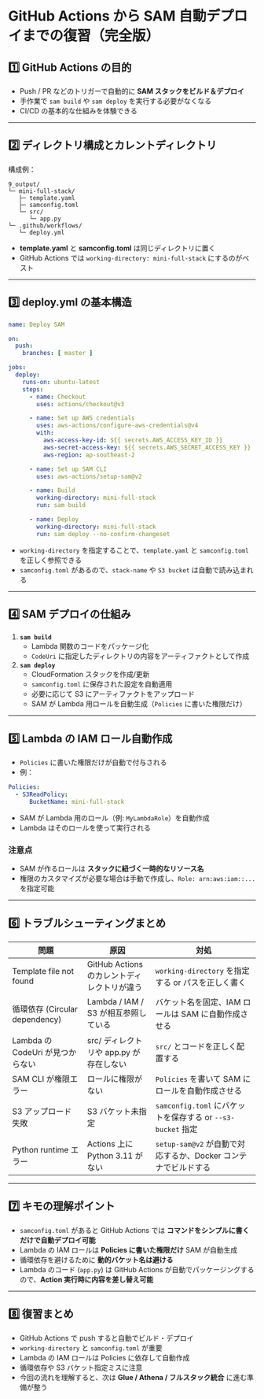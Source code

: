 # GitHub Actions から SAM 自動デプロイまでの復習（完全版）

## 1️⃣ GitHub Actions の目的
- Push / PR などのトリガーで自動的に **SAM スタックをビルド＆デプロイ**
- 手作業で `sam build` や `sam deploy` を実行する必要がなくなる
- CI/CD の基本的な仕組みを体験できる

---

## 2️⃣ ディレクトリ構成とカレントディレクトリ
構成例：

```
9_output/
└─ mini-full-stack/
   ├─ template.yaml
   ├─ samconfig.toml
   └─ src/
      └─ app.py
└─ .github/workflows/
   └─ deploy.yml
```

- **template.yaml** と **samconfig.toml** は同じディレクトリに置く
- GitHub Actions では `working-directory: mini-full-stack` にするのがベスト

---

## 3️⃣ deploy.yml の基本構造

```yaml
name: Deploy SAM

on:
  push:
    branches: [ master ]

jobs:
  deploy:
    runs-on: ubuntu-latest
    steps:
      - name: Checkout
        uses: actions/checkout@v3

      - name: Set up AWS credentials
        uses: aws-actions/configure-aws-credentials@v4
        with:
          aws-access-key-id: ${{ secrets.AWS_ACCESS_KEY_ID }}
          aws-secret-access-key: ${{ secrets.AWS_SECRET_ACCESS_KEY }}
          aws-region: ap-southeast-2

      - name: Set up SAM CLI
        uses: aws-actions/setup-sam@v2

      - name: Build
        working-directory: mini-full-stack
        run: sam build

      - name: Deploy
        working-directory: mini-full-stack
        run: sam deploy --no-confirm-changeset
```

- `working-directory` を指定することで、`template.yaml` と `samconfig.toml` を正しく参照できる
- `samconfig.toml` があるので、`stack-name` や `S3 bucket` は自動で読み込まれる

---

## 4️⃣ SAM デプロイの仕組み
1. **`sam build`**
   - Lambda 関数のコードをパッケージ化
   - `CodeUri` に指定したディレクトリの内容をアーティファクトとして作成
2. **`sam deploy`**
   - CloudFormation スタックを作成/更新
   - `samconfig.toml` に保存された設定を自動適用
   - 必要に応じて S3 にアーティファクトをアップロード
   - SAM が Lambda 用ロールを自動生成（`Policies` に書いた権限だけ）

---

## 5️⃣ Lambda の IAM ロール自動作成
- `Policies` に書いた権限だけが自動で付与される
- 例：

```yaml
Policies:
  - S3ReadPolicy:
      BucketName: mini-full-stack
```

- SAM が Lambda 用のロール（例: `MyLambdaRole`）を自動作成
- Lambda はそのロールを使って実行される

### 注意点
- SAM が作るロールは **スタックに紐づく一時的なリソース名**  
- 権限のカスタマイズが必要な場合は手動で作成し、`Role: arn:aws:iam::...` を指定可能

---

## 6️⃣ トラブルシューティングまとめ

| 問題 | 原因 | 対処 |
|------|------|------|
| Template file not found | GitHub Actions のカレントディレクトリが違う | `working-directory` を指定する or パスを正しく書く |
| 循環依存 (Circular dependency) | Lambda / IAM / S3 が相互参照している | バケット名を固定、IAM ロールは SAM に自動作成させる |
| Lambda の CodeUri が見つからない | src/ ディレクトリや app.py が存在しない | `src/` とコードを正しく配置する |
| SAM CLI が権限エラー | ロールに権限がない | `Policies` を書いて SAM にロールを自動作成させる |
| S3 アップロード失敗 | S3 バケット未指定 | `samconfig.toml` にバケットを保存する or `--s3-bucket` 指定 |
| Python runtime エラー | Actions 上に Python 3.11 がない | `setup-sam@v2` が自動で対応するか、Docker コンテナでビルドする |

---

## 7️⃣ キモの理解ポイント
- `samconfig.toml` があると GitHub Actions では **コマンドをシンプルに書くだけで自動デプロイ可能**
- Lambda の IAM ロールは **Policies に書いた権限だけ** SAM が自動生成
- 循環依存を避けるために **動的バケット名は避ける**
- Lambda のコード (`app.py`) は GitHub Actions が自動でパッケージングするので、**Action 実行時に内容を差し替え可能**

---

## 8️⃣ 復習まとめ
- GitHub Actions で push すると自動でビルド・デプロイ
- `working-directory` と `samconfig.toml` が重要
- Lambda の IAM ロールは Policies に依存して自動作成
- 循環依存や S3 バケット指定ミスに注意
- 今回の流れを理解すると、次は **Glue / Athena / フルスタック統合** に進む準備が整う

